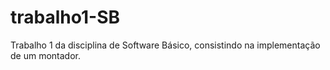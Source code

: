 # trabalho1-SB
Trabalho 1 da disciplina de Software Básico, consistindo na implementação de um montador.
